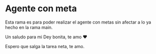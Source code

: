 # Agente con meta

Esta rama es para poder realizar el agente con metas sin afectar a lo ya hecho en la rama main.


Un saludo para mi Dey bonita, te amo :heart:

Espero que salga la tarea neta, te amo.